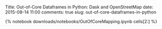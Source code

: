 Title: Out-of-Core Dataframes in Python: Dask and OpenStreetMap
date: 2015-08-14 11:00
comments: true
slug: out-of-core-dataframes-in-python

{% notebook downloads/notebooks/OutOfCoreMapping.ipynb cells[2:] %}